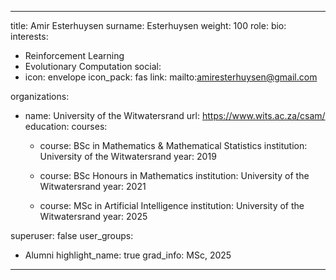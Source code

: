 
---
title: Amir Esterhuysen
surname: Esterhuysen
weight: 100
role:
bio: 
interests:
  - Reinforcement Learning
  - Evolutionary Computation
social:
  - icon: envelope
    icon_pack: fas
    link: mailto:amiresterhuysen@gmail.com





organizations:
  - name: University of the Witwatersrand
    url: https://www.wits.ac.za/csam/
education:
  courses:
    - course: BSc in Mathematics & Mathematical Statistics
      institution: University of the Witwatersrand
      year: 2019

    - course: BSc Honours in Mathematics
      institution: University of the Witwatersrand
      year: 2021
    
    - course: MSc in Artificial Intelligence
      institution: University of the Witwatersrand
      year: 2025


superuser: false
user_groups:
  - Alumni
highlight_name: true
grad_info: MSc, 2025
---



